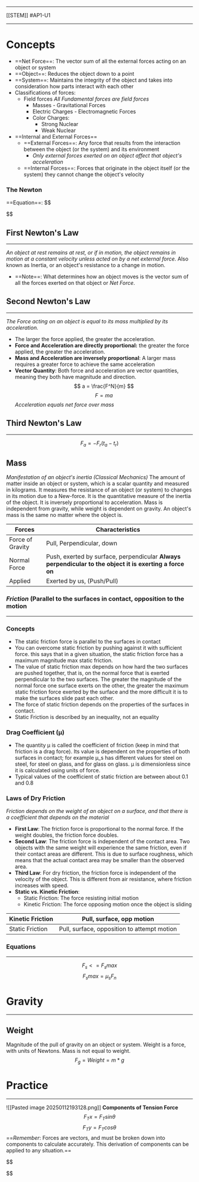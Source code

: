 ______________________________________
[[STEM]]
#AP1-U1 
____________________
# Concepts 
- ==Net Force==: The vector sum of all the external forces acting on an object or system
- ==Object==: Reduces the object down to a point
- ==System==: Maintains the integrity of the object and takes into consideration how parts interact with each other
- Classifications of forces:
	- Field forces *All Fundamental forces are field forces*
		- Masses - Gravitational Forces
		- Electric Charges - Electromagnetic Forces
		- Color Charges:
			- Strong Nuclear 
			- Weak Nuclear
- ==Internal and External Forces==
	- ==External Forces==: Any force that results from the interaction between the object (or the system) and its environment 
		- *Only external forces exerted on an object affect that object's acceleration*
	- ==Internal Forces==: Forces that originate in the object itself (or the system) they cannot change the object's velocity
### The Newton
==Equation==:
$$
	
$$
## First Newton's Law
____________________
*An object at rest remains at rest, or if in motion, the object remains in motion at a constant velocity unless acted on by a net external force*. Also known as Inertia, or an object's resistance to a change in motion.
- ==Note==: What determines how an object moves is the vector sum of all the forces exerted on that object or *Net Force*.

## Second Newton's Law
____________________
*The Force acting on an object is equal to its mass multiplied by its acceleration.*
- The larger the force applied, the greater the acceleration.
- **Force and Acceleration are directly proportional:** the greater the force applied, the greater the acceleration.
- **Mass and Acceleration are inversely proportional**: A larger mass requires a greater force to achieve the same acceleration
- **Vector Quantity**: Both force and acceleration are vector quantities, meaning they both have magnitude and direction. 
$$
	a = \frac{F^N}{m}
$$
$$
	F = ma
$$
*Acceleration equals net force over mass*
## Third Newton's Law
______________

$$
	F_a=-F_r(t_a-t_r)
$$

## Mass
*Manifestation of an object's inertia (Classical Mechanics)*
	The amount of matter inside an object or system, which is a scalar quantity and measured in kilograms. It measures the resistance of an object (or system) to changes in its motion due to a New-force. It is the quantitative measure of the inertia of the object. It is inversely proportional to acceleration.
		Mass is independent from gravity, while weight is dependent on gravity. An object's mass is the same no matter where the object is.


| Forces           | Characteristics                                                                                          |
| ---------------- | -------------------------------------------------------------------------------------------------------- |
| Force of Gravity | Pull, Perpendicular, down                                                                                |
| Normal Force     | Push, exerted by surface, perpendicular **Always perpendicular to the object it is exerting a force on** |
| Applied          | Exerted by us, (Push/Pull)                                                                               |
### *Friction* (Parallel to the surfaces in contact, opposition to the motion
_________________________________
### Concepts
- The static friction force is parallel to the surfaces in contact
- You can overcome static friction by pushing against it with sufficient force. this says that in a given situation, the static friction force has a maximum magnitude max static friction. 
- The value of static friction max depends on how hard the two surfaces are pushed together, that is, on the normal force that is exerted perpendicular to the two surfaces. The greater the magnitude of the normal force one surface exerts on the other, the greater the maximum static friction force exerted by the surface and the more difficult it is to make the surfaces slide past each other. 
- The force of static friction depends on the properties of the surfaces in contact.
- Static Friction is described by an inequality, not an equality
### Drag Coefficient (μ)
- The quantity μ is called the coefficient of friction (keep in mind that friction is a drag force). Its value is dependent on the properties of both surfaces in contact; for example μ_s has different values for steel on steel, for steel on glass, and for glass on glass. μ is dimensionless since it is calculated using units of force. 
- Typical values of the coefficient of static friction are between about 0.1 and 0.8
### Laws of Dry Friction
*Friction depends on the weight of an object on a surface, and that there is a coefficient that depends on the material*
- **First Law**: The friction force is proportional to the normal force. If the weight doubles, the friction force doubles.
- **Second Law**: The friction force is independent of the contact area. Two objects with the same weight will experience the same friction, even if their contact areas are different. This is due to surface roughness, which means that the actual contact area may be smaller than the observed area. 
- **Third Law**: For dry friction, the friction force is independent of the velocity of the object. This is different from air resistance, where friction increases with speed. 
- **Static vs. Kinetic Friction**: 
	- Static Friction: The force resisting initial motion
	- Kinetic Friction: The force opposing motion once the object is sliding 

| Kinetic Friction | Pull, surface, opp motion                   |
| ---------------- | ------------------------------------------- |
| Static Friction  | Pull, surface, opposition to attempt motion |
### Equations
__________________________________
$$
	F_s <= F_smax
$$
$$
	F_smax=μ_sF_n
$$
# Gravity
_______________________________________________________
## Weight
Magnitude of the pull of gravity on an object or system. Weight is a force, with units of Newtons. Mass is not equal to weight.
$$
	F_g=Weight = m * g
$$
# Practice
____________________
![[Pasted image 20250112193128.png]]
**Components of Tension Force**
$$
	F_Tx=F_Tsinθ
$$
$$
	F_Ty=F_Tcosθ
$$
==*Remember*: Forces are vectors, and must be broken down into components to calculate accurately. This derivation of components can be applied to any situation.==

$$
	
$$